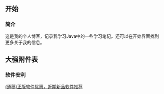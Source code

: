 ## **开始**

### 简介

这是我的个人博客，记录我学习Java中的一些学习笔记。还可以在开始界面找到更多关于我的信息。



## **大强附件表**

### 软件安利

[(通稿)正版软件优惠，近期新品软件推荐](/article/软件安利/(通稿)正版软件优惠，近期新品软件推荐.md)
